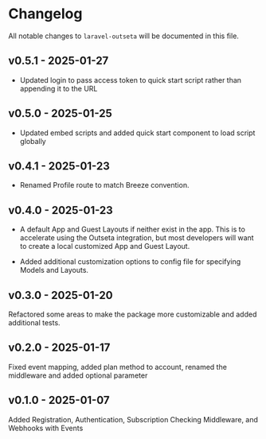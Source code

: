 # Changelog

All notable changes to `laravel-outseta` will be documented in this file.

## v0.5.1 - 2025-01-27

* Updated login to pass access token to quick start script rather than appending it to the URL

## v0.5.0 - 2025-01-25

* Updated embed scripts and added quick start component to load script globally

## v0.4.1 - 2025-01-23

* Renamed Profile route to match Breeze convention.

## v0.4.0 - 2025-01-23

+ A default App and Guest Layouts if neither exist in the app. This is to accelerate using the Outseta integration, but most developers will want to create a local customized App and Guest Layout.

* Added additional customization options to config file for specifying Models and Layouts.

## v0.3.0 - 2025-01-20

Refactored some areas to make the package more customizable and added additional tests.

## v0.2.0 - 2025-01-17

Fixed event mapping, added plan method to account, renamed the middleware and added optional parameter

## v0.1.0 - 2025-01-07

Added Registration, Authentication, Subscription Checking Middleware, and Webhooks with Events
